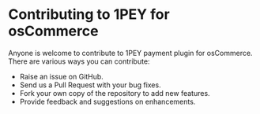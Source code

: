 # Contributing to 1PEY for osCommerce

Anyone is welcome to contribute to 1PEY payment plugin for osCommerce. There are various ways you can contribute:

- Raise an issue on GitHub.
- Send us a Pull Request with your bug fixes.
- Fork your own copy of the repository to add new features.
- Provide feedback and suggestions on enhancements.
